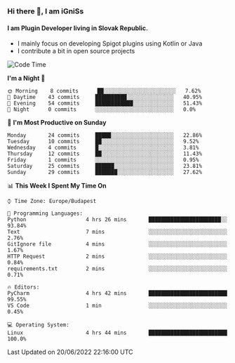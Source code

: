 ### Hi there 👋, I am iGniSs

#### I am Plugin Developer living in Slovak Republic.
- I mainly focus on developing Spigot plugins using Kotlin or Java
- I contribute a bit in open source projects

<!--START_SECTION:waka-->
![Code Time](http://img.shields.io/badge/Code%20Time-787%20hrs%2038%20mins-blue)

**I'm a Night 🦉** 

```text
🌞 Morning    8 commits      ██░░░░░░░░░░░░░░░░░░░░░░░   7.62% 
🌆 Daytime    43 commits     ██████████░░░░░░░░░░░░░░░   40.95% 
🌃 Evening    54 commits     ████████████░░░░░░░░░░░░░   51.43% 
🌙 Night      0 commits      ░░░░░░░░░░░░░░░░░░░░░░░░░   0.0%

```
📅 **I'm Most Productive on Sunday** 

```text
Monday       24 commits     █████░░░░░░░░░░░░░░░░░░░░   22.86% 
Tuesday      10 commits     ██░░░░░░░░░░░░░░░░░░░░░░░   9.52% 
Wednesday    4 commits      █░░░░░░░░░░░░░░░░░░░░░░░░   3.81% 
Thursday     12 commits     ██░░░░░░░░░░░░░░░░░░░░░░░   11.43% 
Friday       1 commits      ░░░░░░░░░░░░░░░░░░░░░░░░░   0.95% 
Saturday     25 commits     ██████░░░░░░░░░░░░░░░░░░░   23.81% 
Sunday       29 commits     ███████░░░░░░░░░░░░░░░░░░   27.62%

```


📊 **This Week I Spent My Time On** 

```text
⌚︎ Time Zone: Europe/Budapest

💬 Programming Languages: 
Python                   4 hrs 26 mins       ███████████████████████░░   93.84% 
Text                     7 mins              ░░░░░░░░░░░░░░░░░░░░░░░░░   2.76% 
GitIgnore file           4 mins              ░░░░░░░░░░░░░░░░░░░░░░░░░   1.67% 
HTTP Request             2 mins              ░░░░░░░░░░░░░░░░░░░░░░░░░   0.84% 
requirements.txt         2 mins              ░░░░░░░░░░░░░░░░░░░░░░░░░   0.71%

🔥 Editors: 
PyCharm                  4 hrs 42 mins       █████████████████████████   99.55% 
VS Code                  1 min               ░░░░░░░░░░░░░░░░░░░░░░░░░   0.45%

💻 Operating System: 
Linux                    4 hrs 44 mins       █████████████████████████   100.0%

```


 Last Updated on 20/06/2022 22:16:00 UTC
<!--END_SECTION:waka-->